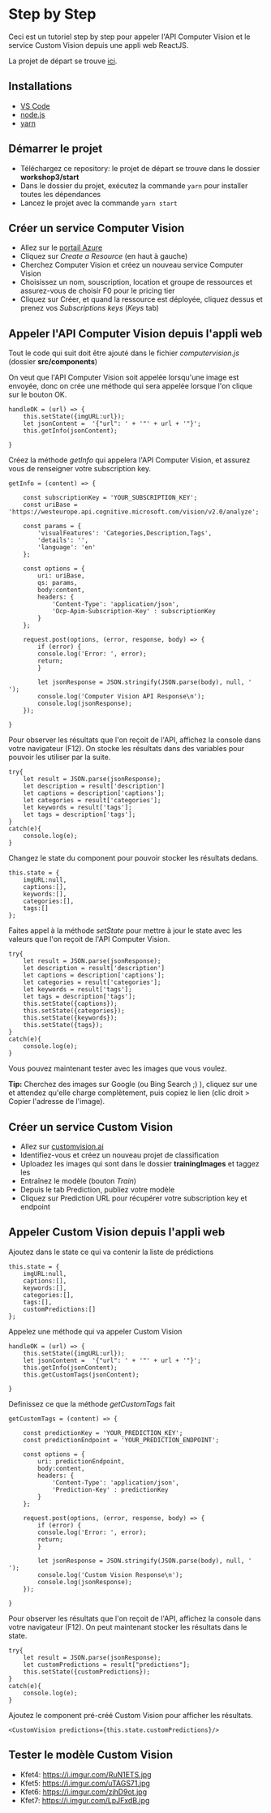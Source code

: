 # Step by Step

Ceci est un tutoriel step by step pour appeler l'API Computer Vision et le service Custom Vision depuis une appli web ReactJS.

La projet de départ se trouve [ici](https://github.com/Kagigz/codingAIworkshops/tree/master/workshop3/start).

## Installations

- [VS Code](https://code.visualstudio.com/download)
- [node.js](https://nodejs.org/en/download/)
- [yarn](https://yarnpkg.com/en/docs/install#windows-stable)

## Démarrer le projet

- Téléchargez ce repository: le projet de départ se trouve dans le dossier **workshop3/start**
- Dans le dossier du projet, exécutez la commande `yarn` pour installer toutes les dépendances
- Lancez le projet avec la commande `yarn start`

## Créer un service Computer Vision

- Allez sur le [portail Azure](https://http://portal.azure.com)
- Cliquez sur *Create a Resource* (en haut à gauche)
- Cherchez Computer Vision et créez un nouveau service Computer Vision
- Choisissez un nom, souscription, location et groupe de ressources et assurez-vous de choisir F0 pour le pricing tier
- Cliquez sur Créer, et quand la ressource est déployée, cliquez dessus et prenez vos *Subscriptions keys* (*Keys* tab)

## Appeler l'API Computer Vision depuis l'appli web

Tout le code qui suit doit être ajouté dans le fichier *computervision.js* (dossier **src/components**)

On veut que l'API Computer Vision soit appelée lorsqu'une image est envoyée, donc on crée une méthode qui sera appelée lorsque l'on clique sur le bouton OK.

```
handleOK = (url) => {
    this.setState({imgURL:url});
    let jsonContent =  '{"url": ' + '"' + url + '"}';
    this.getInfo(jsonContent);
    
}
```

Créez la méthode *getInfo* qui appelera l'API Computer Vision, et assurez vous de renseigner votre subscription key.

```
getInfo = (content) => {

    const subscriptionKey = 'YOUR_SUBSCRIPTION_KEY';
    const uriBase = 'https://westeurope.api.cognitive.microsoft.com/vision/v2.0/analyze';

    const params = {
        'visualFeatures': 'Categories,Description,Tags',
        'details': '',
        'language': 'en'
    };
    
    const options = {
        uri: uriBase,
        qs: params,
        body:content,
        headers: {
            'Content-Type': 'application/json',
            'Ocp-Apim-Subscription-Key' : subscriptionKey
        }
    };
    
    request.post(options, (error, response, body) => {
        if (error) {
        console.log('Error: ', error);
        return;
        }

        let jsonResponse = JSON.stringify(JSON.parse(body), null, '  ');
        console.log('Computer Vision API Response\n');
        console.log(jsonResponse);
    });

}
```

Pour observer les résultats que l'on reçoit de l'API, affichez la console dans votre navigateur (F12).
On stocke les résultats dans des variables pour pouvoir les utiliser par la suite.

```
try{
    let result = JSON.parse(jsonResponse);
    let description = result['description']
    let captions = description['captions'];
    let categories = result['categories'];
    let keywords = result['tags'];
    let tags = description['tags'];
}
catch(e){
    console.log(e);
}
```

Changez le state du component pour pouvoir stocker les résultats dedans.

```
this.state = {
    imgURL:null,
    captions:[],
    keywords:[],
    categories:[],
    tags:[]
};
```

Faites appel à la méthode *setState* pour mettre à jour le state avec les valeurs que l'on reçoit de l'API Computer Vision.

```
try{
    let result = JSON.parse(jsonResponse);
    let description = result['description']
    let captions = description['captions'];
    let categories = result['categories'];
    let keywords = result['tags'];
    let tags = description['tags'];
    this.setState({captions});
    this.setState({categories});
    this.setState({keywords});
    this.setState({tags});
}
catch(e){
    console.log(e);
}
```

Vous pouvez maintenant tester avec les images que vous voulez.

**Tip:** Cherchez des images sur Google (ou Bing Search ;) ), cliquez sur une et attendez qu'elle charge complètement, puis copiez le lien (clic droit > Copier l'adresse de l'image).


## Créer un service Custom Vision

- Allez sur [customvision.ai](https://customvision.ai)
- Identifiez-vous et créez un nouveau projet de classification
- Uploadez les images qui sont dans le dossier **trainingImages** et taggez les
- Entraînez le modèle (bouton *Train*)
- Depuis le tab Prediction, publiez votre modèle
- Cliquez sur Prediction URL pour récupérer votre subscription key et endpoint

## Appeler Custom Vision depuis l'appli web

Ajoutez dans le state ce qui va contenir la liste de prédictions

```
this.state = {
    imgURL:null,
    captions:[],
    keywords:[],
    categories:[],
    tags:[],
    customPredictions:[]
};
```

Appelez une méthode qui va appeler Custom Vision

```
handleOK = (url) => {
    this.setState({imgURL:url});
    let jsonContent =  '{"url": ' + '"' + url + '"}';
    this.getInfo(jsonContent);
    this.getCustomTags(jsonContent);
    
}
```


Definissez ce que la méthode *getCustomTags* fait

```
getCustomTags = (content) => {

    const predictionKey = 'YOUR_PREDICTION_KEY';
    const predictionEndpoint = 'YOUR_PREDICTION_ENDPOINT';

    const options = {
        uri: predictionEndpoint,
        body:content,
        headers: {
            'Content-Type': 'application/json',
            'Prediction-Key' : predictionKey
        }
    };
    
    request.post(options, (error, response, body) => {
        if (error) {
        console.log('Error: ', error);
        return;
        }

        let jsonResponse = JSON.stringify(JSON.parse(body), null, '  ');
        console.log('Custom Vision Response\n');
        console.log(jsonResponse);
    });

}
```

Pour observer les résultats que l'on reçoit de l'API, affichez la console dans votre navigateur (F12).
On peut maintenant stocker les résultats dans le state.


```
try{
    let result = JSON.parse(jsonResponse);
    let customPredictions = result["predictions"];
    this.setState({customPredictions});
}
catch(e){
    console.log(e);
}
```

Ajoutez le component pré-créé Custom Vision pour afficher les résultats.

```
<CustomVision predictions={this.state.customPredictions}/>
```


## Tester le modèle Custom Vision

- Kfet4: https://i.imgur.com/RuN1ETS.jpg
- Kfet5: https://i.imgur.com/uTAGS71.jpg
- Kfet6: https://i.imgur.com/zjhD9ot.jpg
- Kfet7: https://i.imgur.com/LpJFxdB.jpg


